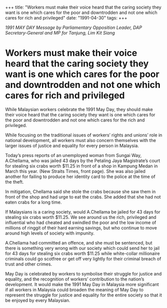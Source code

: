 +++ 
title: "Workers must make their voice heard that the caring society they want is one which cares for the poor and downtrodden and not one which cares for rich and privileged"
date: "1991-04-30"
tags:
+++

_1991 MAY DAY Message by Parliamentary Opposition Leader, DAP Secretary-General and MP for Tanjung, Lim Kit Siang_

# Workers must make their voice heard that the caring society they want is one which cares for the poor and downtrodden and not one which cares for rich and privileged 

While Malaysian workers celebrate the 1991 May Day, they should make their voice heard that the caring society they want is one which cares for the poor and downtrodden and not one which cares for the rich and privileged.</u>

While focusing on the traditional issues of workers’ rights and unions’ role in national development, all workers must also concern themselves with the larger issues of justice and equality for every person in Malaysia.

Today’s press reports of an unemployed woman from Sungai Way, A.Chellama, who was jailed 43 days by the Petaling Jaya Magistrate’s court for stealing six crabs worth $11.25 in front of a shop in Kampung Medan in March this year. (New Straits Times, front page). She was also jailed another for failing to produce her identity card to the police at the time of the theft.

In mitigation, Chellama said she stole the crabs because she saw them in front of the shop and had urge to eat the crabs. She added that she had not eaten crabs for a long time.

If Malaysians is a caring society, would A.Chellama be jailed for 43 days for stealing six crabs worth $11.25. We see around us the rich, privileged and influential who had cheated and swindled the poor and the low income of millions of ringgit of their hard earning savings, but who continue to move around high levels of society with impunity.

A.Chellama had committed an offence, and she must be sentenced, but there is something very wrong with our society which could send her to jail for 43 days for stealing six crabs worth $11.25 while white-collar millionaire criminals could go scotfree or get off very lightly for their criminal breach of trust and other crimes.

May Day is celebrated by workers to symbolise their struggle for justice and equality, and the recognition of workers’ contribution to the nation’s development. It would make the 1991 May Day in Malaysia more significant if all workers in Malaysia could broaden the meaning of May Day to represent the struggle for justice and equality for the entire society so that it be enjoyed by every Malaysian.
 
